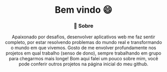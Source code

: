 # <div align="center">Bem vindo :smile:</div>



### <div align="center">:high_brightness: Sobre</div>

<p align="center">Apaixonado por desafios, desenvolver aplicativos web me faz sentir completo, por estar resolvendo problemas do mundo real e transformando o mundo em que vivemos. Gosto de me envolver profundamente nos projetos em qual trabalho (senso de dono), sempre trabalhando em grupo para chegarmos mais longe! Bom aqui falei um pouco sobre mim, você pode conferir outros projetos na página inicial do meu github.</p>

